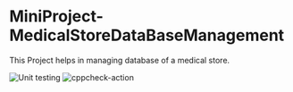 # MiniProject-MedicalStoreDataBaseManagement
This Project helps in managing database of a medical store.

![Unit testing](https://github.com/stepin104447/MiniProject-MedicalStoreDataBaseManagement/workflows/Unit%20testing/badge.svg)
![cppcheck-action](https://github.com/stepin104447/MiniProject-MedicalStoreDataBaseManagement/workflows/cppcheck-action/badge.svg)
